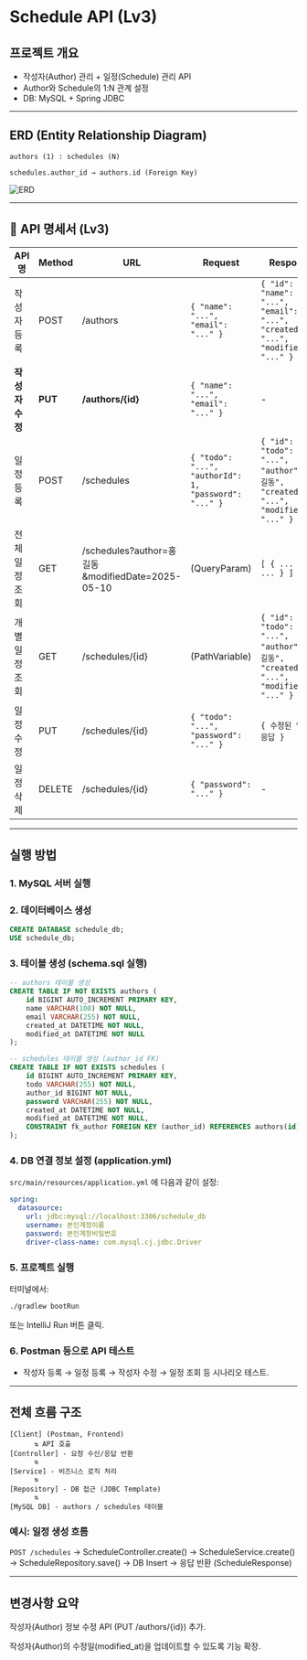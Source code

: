 
# Schedule API (Lv3)

##  프로젝트 개요

* 작성자(Author) 관리 + 일정(Schedule) 관리 API
* Author와 Schedule의 1\:N 관계 설정
* DB: MySQL + Spring JDBC

---

##  ERD (Entity Relationship Diagram)

```
authors (1) : schedules (N)

schedules.author_id → authors.id (Foreign Key)
```

![ERD](https://github.com/user-attachments/assets/cfcb825d-706a-4336-b4ab-ccbccbe37368)

---

## 📑 API 명세서 (Lv3)

| API 명      | Method  | URL                                            | Request                                               | Response                                                                               | 상태코드           |
| ---------- | ------- | ---------------------------------------------- | ----------------------------------------------------- | -------------------------------------------------------------------------------------- | -------------- |
| 작성자 등록     | POST    | /authors                                       | `{ "name": "...", "email": "..." }`                   | `{ "id": 1, "name": "...", "email": "...", "createdAt": "...", "modifiedAt": "..." }`  | 201 Created    |
| **작성자 수정** | **PUT** | **/authors/{id}**                              | `{ "name": "...", "email": "..." }`                   | -                                                                                      | 200 OK         |
| 일정 등록      | POST    | /schedules                                     | `{ "todo": "...", "authorId": 1, "password": "..." }` | `{ "id": 1, "todo": "...", "author": "홍길동", "createdAt": "...", "modifiedAt": "..." }` | 201 Created    |
| 전체 일정 조회   | GET     | /schedules?author=홍길동\&modifiedDate=2025-05-10 | (QueryParam)                                          | `[ { ... }, { ... } ]`                                                                 | 200 OK         |
| 개별 일정 조회   | GET     | /schedules/{id}                                | (PathVariable)                                        | `{ "id": 1, "todo": "...", "author": "홍길동", "createdAt": "...", "modifiedAt": "..." }` | 200 OK         |
| 일정 수정      | PUT     | /schedules/{id}                                | `{ "todo": "...", "password": "..." }`                | `{ 수정된 일정 응답 }`                                                                        | 200 OK         |
| 일정 삭제      | DELETE  | /schedules/{id}                                | `{ "password": "..." }`                               | -                                                                                      | 204 No Content |

---

##  실행 방법

### 1. MySQL 서버 실행


### 2. 데이터베이스 생성

```sql
CREATE DATABASE schedule_db;
USE schedule_db;
```

### 3. 테이블 생성 (schema.sql 실행)

```sql
-- authors 테이블 생성
CREATE TABLE IF NOT EXISTS authors (
    id BIGINT AUTO_INCREMENT PRIMARY KEY,
    name VARCHAR(100) NOT NULL,
    email VARCHAR(255) NOT NULL,
    created_at DATETIME NOT NULL,
    modified_at DATETIME NOT NULL
);

-- schedules 테이블 생성 (author_id FK)
CREATE TABLE IF NOT EXISTS schedules (
    id BIGINT AUTO_INCREMENT PRIMARY KEY,
    todo VARCHAR(255) NOT NULL,
    author_id BIGINT NOT NULL,
    password VARCHAR(255) NOT NULL,
    created_at DATETIME NOT NULL,
    modified_at DATETIME NOT NULL,
    CONSTRAINT fk_author FOREIGN KEY (author_id) REFERENCES authors(id)
);
```

### 4. DB 연결 정보 설정 (application.yml)

`src/main/resources/application.yml` 에 다음과 같이 설정:

```yaml
spring:
  datasource:
    url: jdbc:mysql://localhost:3306/schedule_db
    username: 본인계정이름
    password: 본인계정비밀번호
    driver-class-name: com.mysql.cj.jdbc.Driver
```

### 5. 프로젝트 실행

터미널에서:

```bash
./gradlew bootRun
```

또는 IntelliJ Run 버튼 클릭.

### 6. Postman 등으로 API 테스트

* 작성자 등록 → 일정 등록 → 작성자 수정 → 일정 조회 등 시나리오 테스트.

---

## 전체 흐름 구조

```
[Client] (Postman, Frontend)
      ⇅ API 호출
[Controller] - 요청 수신/응답 반환
      ⇅
[Service] - 비즈니스 로직 처리
      ⇅
[Repository] - DB 접근 (JDBC Template)
      ⇅
[MySQL DB] - authors / schedules 테이블
```

### 예시: 일정 생성 흐름

`POST /schedules`
→ ScheduleController.create()
→ ScheduleService.create()
→ ScheduleRepository.save()
→ DB Insert
→ 응답 반환 (ScheduleResponse)

---

##  변경사항 요약

작성자(Author) 정보 수정 API (PUT /authors/{id}) 추가.

작성자(Author)의 수정일(modified_at)을 업데이트할 수 있도록 기능 확장.


